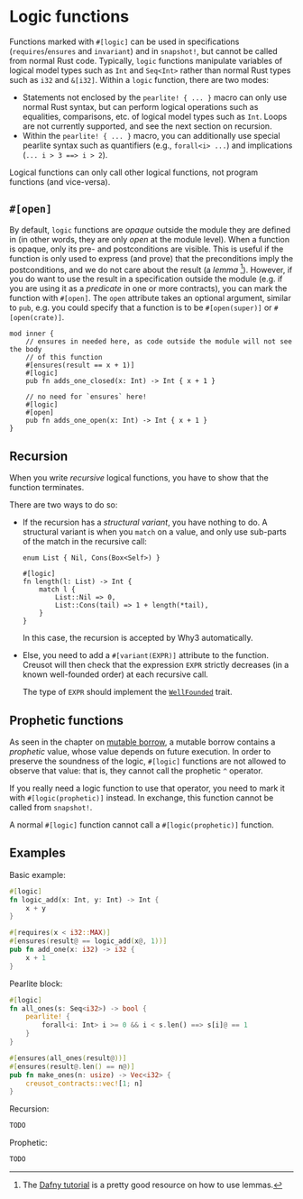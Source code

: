 # Logic functions

Functions marked with `#[logic]` can be used in specifications (`requires`/`ensures` and `invariant`) and in `snapshot!`, but cannot be called from normal Rust code.
Typically, `logic` functions manipulate variables of logical model types such as `Int` and `Seq<Int>` rather than normal Rust types such as `i32` and `&[i32]`. Within a `logic` function, there are two modes:

- Statements not enclosed by the `pearlite! { ... }` macro can only use normal Rust syntax, but can perform logical operations such as equalities, comparisons, etc. of logical model types such as `Int`. Loops are not currently supported, and see the next section on recursion.
- Within the `pearlite! { ... }` macro, you can additionally use special pearlite syntax such as quantifiers (e.g., `forall<i> ...`) and implications (`... i > 3 ==> i > 2`).

Logical functions can only call other logical functions, not program functions (and vice-versa).

<!-- TODO: maybe those subsections should be in different files. -->

## `#[open]`

By default, `logic` functions are *opaque* outside the module they are defined in (in other words, they are only *open* at the module level). When a function is opaque, only its pre- and postconditions are visible. This is useful if the function is only used to express (and prove) that the preconditions imply the postconditions, and we do not care about the result (a *lemma* [^dafny]). However, if you do want to use the result in a specification outside the module (e.g. if you are using it as a *predicate* in one or more contracts), you can mark the function with `#[open]`. The `open` attribute takes an optional argument, similar to `pub`, e.g. you could specify that a function is to be `#[open(super)]` or `#[open(crate)]`.

```rust,creusot
mod inner {
    // ensures in needed here, as code outside the module will not see the body
    // of this function
    #[ensures(result == x + 1)]
    #[logic]
    pub fn adds_one_closed(x: Int) -> Int { x + 1 }

    // no need for `ensures` here!
    #[logic]
    #[open]
    pub fn adds_one_open(x: Int) -> Int { x + 1 }
}
```

[^dafny]: The [Dafny tutorial](https://dafny.org/latest/OnlineTutorial/Lemmas) is a pretty good resource on how to use lemmas.

## Recursion

When you write *recursive* logical functions, you have to show that the function terminates.

There are two ways to do so:

- If the recursion has a _structural variant_, you have nothing to do. A structural variant is when you `match` on a value, and only use sub-parts of the match in the recursive call:
  ```rust,creusot
  enum List { Nil, Cons(Box<Self>) }

  #[logic]
  fn length(l: List) -> Int {
      match l {
          List::Nil => 0,
          List::Cons(tail) => 1 + length(*tail),
      }
  }
  ```
  In this case, the recursion is accepted by Why3 automatically.
- Else, you need to add a `#[variant(EXPR)]` attribute to the function. Creusot will then check that the expression `EXPR` strictly decreases (in a known well-founded order) at each recursive call.

  The type of `EXPR` should implement the [`WellFounded`](https://creusot-rs.github.io/creusot/doc/creusot_contracts/well_founded/trait.WellFounded.html) trait.

## Prophetic functions

As seen in the chapter on [mutable borrow](./representation_of_types/mutable_borrows.md), a mutable borrow contains a _prophetic_ value, whose value depends on future execution. In order to preserve the soundness of the logic, `#[logic]` functions are not allowed to observe that value: that is, they cannot call the prophetic `^` operator.

If you really need a logic function to use that operator, you need to mark it with `#[logic(prophetic)]` instead. In exchange, this function cannot be called from `snapshot!`.

A normal `#[logic]` function cannot call a `#[logic(prophetic)]` function.

## Examples

Basic example:

```rust
#[logic]
fn logic_add(x: Int, y: Int) -> Int {
    x + y
}

#[requires(x < i32::MAX)]
#[ensures(result@ == logic_add(x@, 1))]
pub fn add_one(x: i32) -> i32 {
    x + 1
}
```

Pearlite block:

```rust
#[logic]
fn all_ones(s: Seq<i32>) -> bool {
    pearlite! {
        forall<i: Int> i >= 0 && i < s.len() ==> s[i]@ == 1
    }
}

#[ensures(all_ones(result@))]
#[ensures(result@.len() == n@)]
pub fn make_ones(n: usize) -> Vec<i32> {
    creusot_contracts::vec![1; n]
}
```

Recursion:

```rust
TODO
```

Prophetic:

```rust
TODO
```

